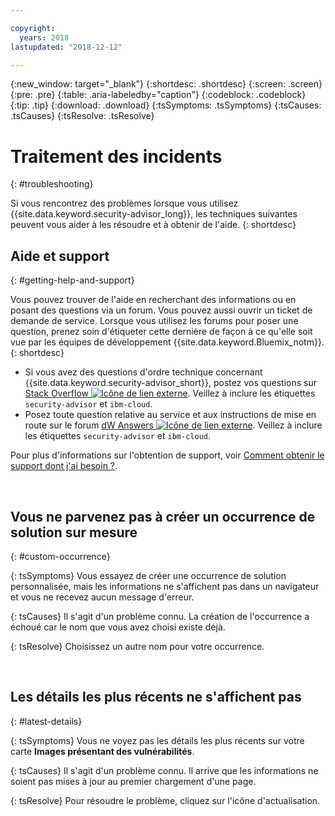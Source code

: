```yaml
---

copyright:
  years: 2018
lastupdated: "2018-12-12"

---
```


{:new_window: target="_blank"}
{:shortdesc: .shortdesc}
{:screen: .screen}
{:pre: .pre}
{:table: .aria-labeledby="caption"}
{:codeblock: .codeblock}
{:tip: .tip}
{:download: .download}
{:tsSymptoms: .tsSymptoms}
{:tsCauses: .tsCauses}
{:tsResolve: .tsResolve}

# Traitement des incidents
{: #troubleshooting}

Si vous rencontrez des problèmes lorsque vous utilisez {{site.data.keyword.security-advisor_long}}, les techniques suivantes peuvent vous aider à les résoudre et à obtenir de l'aide.
{: shortdesc}


## Aide et support
{: #getting-help-and-support}



Vous pouvez trouver de l'aide en recherchant des informations ou en posant des questions via un forum. Vous pouvez aussi ouvrir un ticket de demande de service. Lorsque vous utilisez les forums pour poser une question, prenez soin d'étiqueter cette dernière de façon à ce qu'elle soit vue par les équipes de développement {{site.data.keyword.Bluemix_notm}}.
{: shortdesc}

* Si vous avez des questions d'ordre technique concernant {{site.data.keyword.security-advisor_short}}, postez vos questions sur <a href="http://stackoverflow.com/search?q=ibm+" target="_blank">Stack Overflow <img src="../../icons/launch-glyph.svg" alt="Icône de lien externe"></a>. Veillez à inclure les étiquettes `security-advisor` et `ibm-cloud`.
* Posez toute question relative au service et aux instructions de mise en route sur le forum <a href="https://developer.ibm.com/answers/search.html?f=&type=question&redirect=search%2Fsearch&sort=relevance&q=appid%20[bluemix]" target="_blank">dW Answers <img src="../../icons/launch-glyph.svg" alt="Icône de lien externe"></a>. Veillez à inclure les étiquettes `security-advisor` et `ibm-cloud`.

Pour plus d'informations sur l'obtention de support, voir [Comment obtenir le support dont j'ai besoin ?](/docs/get-support/howtogetsupport.html#getting-customer-support).

</br>

## Vous ne parvenez pas à créer un occurrence de solution sur mesure
{: #custom-occurrence}

{: tsSymptoms}
Vous essayez de créer une occurrence de solution personnalisée, mais les informations ne s'affichent pas dans un navigateur et vous ne recevez aucun message d'erreur.

{: tsCauses}
Il s'agit d'un problème connu. La création de l'occurrence a échoué car le nom que vous avez choisi existe déjà.

{: tsResolve}
Choisissez un autre nom pour votre occurrence.

</br>

## Les détails les plus récents ne s'affichent pas
{: #latest-details}

{: tsSymptoms}
Vous ne voyez pas les détails les plus récents sur votre carte **Images présentant des vulnérabilités**.

{: tsCauses}
Il s'agit d'un problème connu. Il arrive que les informations ne soient pas mises à jour au premier chargement d'une page.

{: tsResolve}
Pour résoudre le problème, cliquez sur l'icône d'actualisation.
